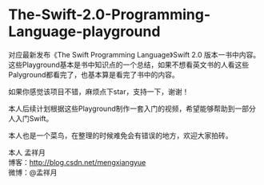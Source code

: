 # The-Swift-2.0-Programming-Language-playground
对应最新发布《The Swift Programming Language》Swift 2.0 版本一书中内容。这些Playground基本是书中知识点的一个总结，如果不想看英文书的人看这些Palyground都看完了，也基本算是看完了书中的内容。  

如果你感觉该项目不错，麻烦点下star，支持一下，谢谢！

本人后续计划根据这些Playground制作一套入门的视频，希望能够帮助到一部分人入门Swift。

本人也是一个菜鸟，在整理的时候难免会有错误的地方，欢迎大家拍砖。

本人 孟祥月  
博客：<http://blog.csdn.net/mengxiangyue>  
微博：@孟祥月
